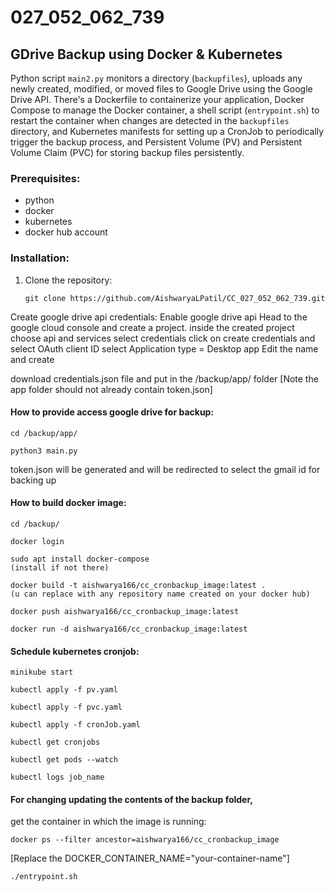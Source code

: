 # 027_052_062_739

## GDrive Backup using Docker & Kubernetes

Python script `main2.py` monitors a directory (`backupfiles`), uploads any newly created, modified, or moved files to Google Drive using the Google Drive API. There's a Dockerfile to containerize your application, Docker Compose to manage the Docker container, a shell script (`entrypoint.sh`) to restart the container when changes are detected in the `backupfiles` directory, and Kubernetes manifests for setting up a CronJob to periodically trigger the backup process, and Persistent Volume (PV) and Persistent Volume Claim (PVC) for storing backup files persistently.

### Prerequisites:
- python
- docker
- kubernetes
- docker hub account

### Installation:

1. Clone the repository:
   ```
   git clone https://github.com/AishwaryaLPatil/CC_027_052_062_739.git
   ```

Create google drive api credentials:
Enable google drive api
Head to the google cloud console and create a project. inside the created project 
    choose api and services
    select credentials
    click on create credentials and select OAuth client ID
    select Application type = Desktop app 
    Edit the name and create

download credentials.json file and put in the /backup/app/ folder
[Note the app folder should not already contain token.json]

#### How to provide access google drive for backup:

```
cd /backup/app/
```

```
python3 main.py 
```

token.json will be generated and will be redirected to select the gmail id for backing up

#### How to build docker image:

```
cd /backup/
```

```
docker login
```

```
sudo apt install docker-compose 
(install if not there)
```

```
docker build -t aishwarya166/cc_cronbackup_image:latest .
(u can replace with any repository name created on your docker hub)
```

```
docker push aishwarya166/cc_cronbackup_image:latest
```
```
docker run -d aishwarya166/cc_cronbackup_image:latest
```

#### Schedule kubernetes cronjob:

```
minikube start
```

```
kubectl apply -f pv.yaml
```

```
kubectl apply -f pvc.yaml
```

```
kubectl apply -f cronJob.yaml
```

```
kubectl get cronjobs
```

```
kubectl get pods --watch
```

```
kubectl logs job_name
```

#### For changing updating the contents of the backup folder, 

get the container in which the image is running:
```
docker ps --filter ancestor=aishwarya166/cc_cronbackup_image
```

[Replace the DOCKER_CONTAINER_NAME="your-container-name"]
```
./entrypoint.sh
``` 

